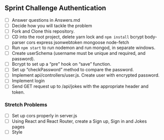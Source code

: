 ## Sprint Challenge Authentication

- [ ] Answer questions in Answers.md
- [ ] Decide how you will tackle the problem
- [ ] Fork and Clone this repository.
- [ ] CD into the root project, delete yarn lock and ```npm install``` bcrypt body-parser cors express jsonwebtoken mongoose node-fetch
- [ ] Run ```npm start``` to run nodemon and run mongod, in separate windows.  
- [ ] Create userSchema (username must be unique and required, and password).
- [ ] Bcrypt to set up a “pre” hook on “save” function.   
- [ ] Set up “checkPassword” method to compare the password.
- [ ] Implement api/controllers/user.js. Create user with encrypted password.
- [ ] Implement login
- [ ] Send GET request up to /api/jokes with the appropriate header and token.

### Stretch Problems
- [ ] Set up cors properly in server.js
- [ ] Using React and React Router, create a Sign up, Sign in and Jokes pages
- [ ] Style

